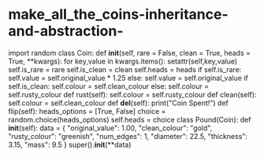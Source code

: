 # make_all_the_coins-inheritance-and-abstraction-
import random   class Coin:    def __init__(self, rare = False, clean = True, heads = True, **kwargs):        for key,value in kwargs.items():          setattr(self,key,value)                    self.is_rare = rare       self.is_clean = clean       self.heads = heads        if self.is_rare:          self.value = self.original_value * 1.25       else:          self.value = self.original_value        if self.is_clean:          self.colour = self.clean_colour       else:          self.colour = self.rusty_colour     def rust(self):       self.colour = self.rusty_colour     def clean(self):       self.colour = self.clean_colour     def __del__(self):       print("Coin Spent!")     def flip(self):       heads_options = [True, False]       choice = random.choice(heads_options)       self.heads = choice  class Pound(Coin):    def __init__(self):       data = {          "original_value": 1.00,          "clean_colour": "gold",          "rusty_colour": "greenish",          "num_edges": 1,          "diameter": 22.5,          "thickness": 3.15,          "mass": 9.5          }       super().__init__(**data)     
